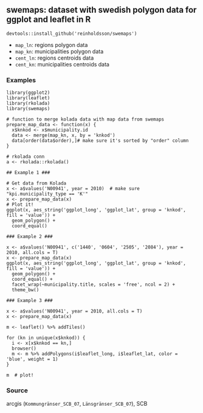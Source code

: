 ## swemaps: dataset with swedish polygon data for ggplot and leaflet in R

    devtools::install_github('reinholdsson/swemaps')

- `map_ln`: regions polygon data
- `map_kn`: municipalities polygon data
- `cent_ln`: regions centroids data
- `cent_kn`: municipalities centroids data

### Examples

```{r}
library(ggplot2)
library(leaflet)
library(rkolada)
library(swemaps)

# function to merge kolada data with map data from swemaps
prepare_map_data <- function(x) {
  x$knkod <- x$municipality.id
  data <- merge(map_kn, x, by = 'knkod')
  data[order(data$order),]# make sure it's sorted by "order" column
}

# rkolada conn
a <- rkolada::rkolada()

## Example 1 ###

# Get data from Kolada
x <- a$values('N00941', year = 2010)  # make sure "kpi.municipality_type == 'K'"
x <- prepare_map_data(x)
# Plot it!
ggplot(x, aes_string('ggplot_long', 'ggplot_lat', group = 'knkod', fill = 'value')) +
  geom_polygon() +
  coord_equal()

### Example 2 ###

x <- a$values('N00941', c('1440', '0604', '2505', '2084'), year = 2010, all.cols = T)
x <- prepare_map_data(x)
ggplot(x, aes_string('ggplot_long', 'ggplot_lat', group = 'knkod', fill = 'value')) +
  geom_polygon() +
  coord_equal() +
  facet_wrap(~municipality.title, scales = 'free', ncol = 2) +
  theme_bw()

### Example 3 ###

x <- a$values('N00941', year = 2010, all.cols = T)
x <- prepare_map_data(x)

m <- leaflet() %>% addTiles()

for (kn in unique(x$knkod)) {
  i <- x[x$knkod == kn,]
  browser()
  m <- m %>% addPolygons(i$leaflet_long, i$leaflet_lat, color = 'blue', weight = 1)
}

m  # plot!
```

### Source

arcgis (`Kommungränser_SCB_07`, `Länsgränser_SCB_07`), SCB
